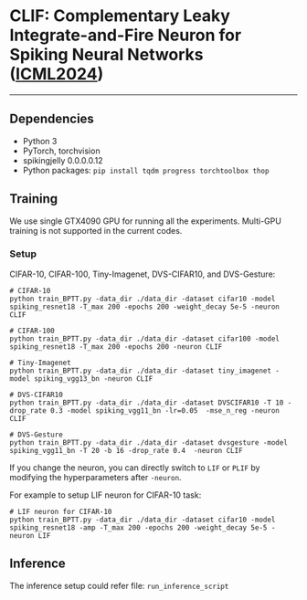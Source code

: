 # CLIF: Complementary Leaky Integrate-and-Fire Neuron for Spiking Neural Networks (**[ICML2024](https://openreview.net/forum?id=yY6N89IlHa&referrer=%5BAuthor%20Console%5D(%2Fgroup%3Fid%3DICML.cc%2F2024%2FConference%2FAuthors%23your-submissions))**)

---

## Dependencies
- Python 3
- PyTorch, torchvision
- spikingjelly 0.0.0.0.12
- Python packages: `pip install tqdm progress torchtoolbox thop`


## Training
We use single GTX4090 GPU for running all the experiments. Multi-GPU training is not supported in the current codes.


### Setup
CIFAR-10, CIFAR-100, Tiny-Imagenet, DVS-CIFAR10, and DVS-Gesture:

    # CIFAR-10
	python train_BPTT.py -data_dir ./data_dir -dataset cifar10 -model spiking_resnet18 -T_max 200 -epochs 200 -weight_decay 5e-5 -neuron CLIF
    
    # CIFAR-100
    python train_BPTT.py -data_dir ./data_dir -dataset cifar100 -model spiking_resnet18 -T_max 200 -epochs 200 -neuron CLIF
    
    # Tiny-Imagenet
    python train_BPTT.py -data_dir ./data_dir -dataset tiny_imagenet -model spiking_vgg13_bn -neuron CLIF
       
    # DVS-CIFAR10
	python train_BPTT.py -data_dir ./data_dir -dataset DVSCIFAR10 -T 10 -drop_rate 0.3 -model spiking_vgg11_bn -lr=0.05  -mse_n_reg -neuron CLIF
	
	# DVS-Gesture
    python train_BPTT.py -data_dir ./data_dir -dataset dvsgesture -model spiking_vgg11_bn -T 20 -b 16 -drop_rate 0.4  -neuron CLIF

If you change the neuron, you can directly switch to ``LIF`` or ``PLIF`` by modifying the hyperparameters after ``-neuron``.

For example to setup LIF neuron for CIFAR-10 task:

    # LIF neuron for CIFAR-10
	python train_BPTT.py -data_dir ./data_dir -dataset cifar10 -model spiking_resnet18 -amp -T_max 200 -epochs 200 -weight_decay 5e-5 -neuron LIF
    


## Inference
The inference setup could refer file: ``run_inference_script``
